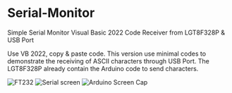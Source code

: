 # Serial-Monitor
Simple Serial Monitor Visual Basic 2022 Code  Receiver from LGT8F328P &amp; USB Port

Use VB 2022, copy & paste code.
This version use minimal codes to demonstrate the receiving of ASCII characters through USB Port.
The LGT8F328P already contain the Arduino code to send characters.




![FT232](https://github.com/JackBerg/Serial-Monitor/assets/66843365/1de466fd-f55b-440e-8f7b-a308edbbf550)
![Serial screen](https://github.com/JackBerg/Serial-Monitor/assets/66843365/dd7f7ca7-d375-449a-aa18-cd9b952383c7)
![Arduino Screen Cap](https://github.com/JackBerg/Serial-Monitor/assets/66843365/ba253432-aea9-4636-b17f-f4f5ecc1e2d8)

